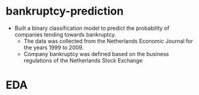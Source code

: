 # bankruptcy-prediction

* Built a binary classification model to predict the probability of companies tending towards bankruptcy.
  * The data was collected from the Netherlands Economic Journal for the years 1999 to 2009.
  * Company bankruptcy was defined based on the business regulations of the Netherlands Stock Exchange

# EDA



